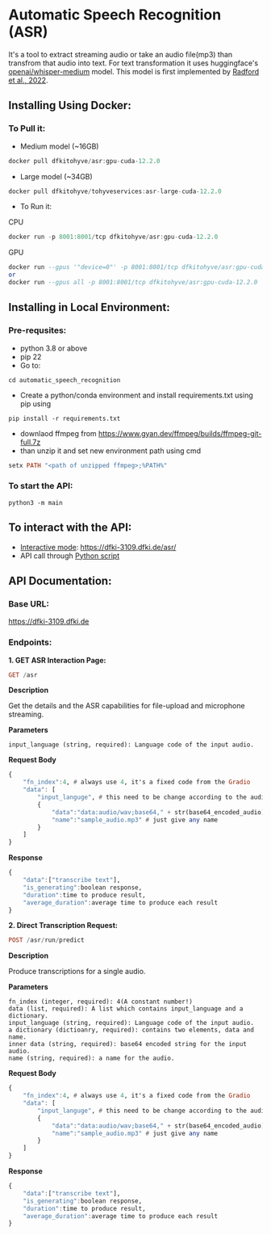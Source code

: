 # Automatic Speech Recognition (ASR)
It's a tool to extract streaming audio or take an audio file(mp3) than transfrom that audio into text. For text transformation it uses huggingface's [openai/whisper-medium](https://huggingface.co/openai/whisper-medium) model. This model is first implemented by [Radford et al., 2022](https://arxiv.org/abs/2212.04356).

## Installing Using Docker:
### To Pull it: 

* Medium model (~16GB)
```hs
docker pull dfkitohyve/asr:gpu-cuda-12.2.0
```
* Large model (~34GB)
```hs
docker pull dfkitohyve/tohyveservices:asr-large-cuda-12.2.0
```

* To Run it: 

CPU
```hs
docker run -p 8001:8001/tcp dfkitohyve/asr:gpu-cuda-12.2.0
```

GPU
```hs
docker run --gpus '"device=0"' -p 8001:8001/tcp dfkitohyve/asr:gpu-cuda-12.2.0
or
docker run --gpus all -p 8001:8001/tcp dfkitohyve/asr:gpu-cuda-12.2.0
```




## Installing in Local Environment:
### Pre-requsites:
* python 3.8 or above
* pip 22
* Go to:
```
cd automatic_speech_recognition
```
* Create a python/conda environment and install requirements.txt using pip using 
```
pip install -r requirements.txt
```

* downlaod ffmpeg from https://www.gyan.dev/ffmpeg/builds/ffmpeg-git-full.7z
* than  unzip it and set new environment path using cmd
```hs
setx PATH "<path of unzipped ffmpeg>;%PATH%"
``` 

### To start the API:
```
python3 -m main
```
## To interact with the API:
* <u>Interactive mode</u>:  https://dfki-3109.dfki.de/asr/
* API call through [Python script](https://github.com/DFKI-NLP/tohyve-services/blob/master/automatic_speech_recognition/request_example.py)

## API Documentation:

### Base URL:
https://dfki-3109.dfki.de

### Endpoints:
**1. GET ASR Interaction Page:**
```hs
GET /asr
```

**Description**

Get the details and the ASR capabilities for file-upload and microphone streaming.

**Parameters**

```
input_language (string, required): Language code of the input audio. 
```
**Request Body**
```hs
{
    "fn_index":4, # always use 4, it's a fixed code from the Gradio 
    "data": [
        "input_languge", # this need to be change according to the audio language code 
        {
            "data":"data:audio/wav;base64," + str(base64_encoded_audio),
            "name":"sample_audio.mp3" # just give any name
        }
    ]
}
```

**Response**
```hs
{
    "data":["transcribe text"],
    "is_generating":boolean response,
    "duration":time to produce result,
    "average_duration":average time to produce each result
}
```


**2. Direct Transcription Request:**
```hs
POST /asr/run/predict
```

**Description**

Produce transcriptions for a single audio.

**Parameters**

```
fn_index (integer, required): 4(A constant number!) 
data (list, required): A list which contains input_language and a dictionary. 
input_language (string, required): Language code of the input audio.
a dictionary (dictioanry, required): contains two elements, data and name.
inner data (string, required): base64 encoded string for the input audio.
name (string, required): a name for the audio.
```
**Request Body**
```hs
{
    "fn_index":4, # always use 4, it's a fixed code from the Gradio 
    "data": [
        "input_languge", # this need to be change according to the audio language code 
        {
            "data":"data:audio/wav;base64," + str(base64_encoded_audio),
            "name":"sample_audio.mp3" # just give any name
        }
    ]
}
```

**Response**
```hs
{
    "data":["transcribe text"],
    "is_generating":boolean response,
    "duration":time to produce result,
    "average_duration":average time to produce each result
}
```